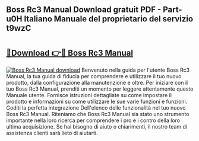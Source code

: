 ## Boss Rc3 Manual Download gratuit PDF - Part-u0H Italiano Manuale del proprietario del servizio t9wzC

# <h2><a href="http://dfgyxl.blite.top/?on=Boss+Rc3+Manual">🔗Download 👉🔴 Boss Rc3 Manual</a></h2>

[![Boss Rc3 Manual download](https://i.imgur.com/lujVjoI.png)](http://dfgyxl.blite.top/?on=Boss+Rc3+Manual)
Benvenuto nella guida per l'utente Boss Rc3 Manual, la tua guida di fiducia per comprendere e utilizzare il tuo nuovo prodotto, dalla configurazione alla manutenzione e oltre. Per iniziare con il tuo Boss Rc3 Manual, prenditi un momento per leggere attentamente questo Manuale utente. Fornisce istruzioni dettagliate su come impostare il prodotto e informazioni su come utilizzare le sue varie funzioni e funzioni. Goditi la perfetta integrazione Dell'elenco delle funzionalità nel tuo nuovo Boss Rc3 Manual. Riteniamo che Boss Rc3 Manual sia stato uno strumento importante nella loro ricerca per comprendere i pro e i contro della loro ultima acquisizione. Se hai bisogno di aiuto o chiarimenti, il nostro team di assistenza clienti sarà lieto di aiutarti.
